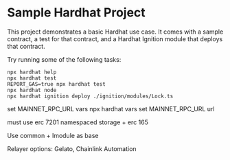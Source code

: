 # Sample Hardhat Project

This project demonstrates a basic Hardhat use case. It comes with a sample contract, a test for that contract, and a Hardhat Ignition module that deploys that contract.

Try running some of the following tasks:

```shell
npx hardhat help
npx hardhat test
REPORT_GAS=true npx hardhat test
npx hardhat node
npx hardhat ignition deploy ./ignition/modules/Lock.ts
```

set MAINNET_RPC_URL vars
npx hardhat vars set MAINNET_RPC_URL url

must use erc 7201 namespaced storage + erc 165

Use common + Imodule as base

Relayer options: Gelato, Chainlink Automation
